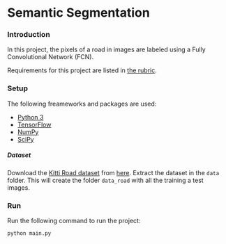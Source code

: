 # Semantic Segmentation
### Introduction
In this project, the pixels of a road in images are labeled using a Fully Convolutional Network (FCN).

Requirements for this project are listed in [the rubric](https://review.udacity.com/#!/rubrics/989/view).

### Setup
The following freameworks and packages are used:
 - [Python 3](https://www.python.org/)
 - [TensorFlow](https://www.tensorflow.org/)
 - [NumPy](http://www.numpy.org/)
 - [SciPy](https://www.scipy.org/)
##### Dataset
Download the [Kitti Road dataset](http://www.cvlibs.net/datasets/kitti/eval_road.php) from [here](http://www.cvlibs.net/download.php?file=data_road.zip).  Extract the dataset in the `data` folder.  This will create the folder `data_road` with all the training a test images.

### Run
Run the following command to run the project:
```
python main.py
```
